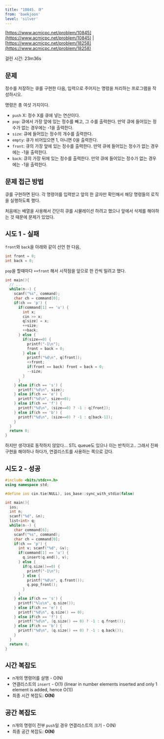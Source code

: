 ```yaml
---
title: "10845. 큐"
from: 'baekjoon'
level: 'silver'
---
```



[https://www.acmicpc.net/problem/10845](https://www.acmicpc.net/problem/10845) | [https://www.acmicpc.net/problem/18258](https://www.acmicpc.net/problem/18258)

걸린 시간: 23m36s 

## 문제 
정수를 저장하는 큐를 구현한 다음, 입력으로 주어지는 명령을 처리하는 프로그램을 작성하시오.

명령은 총 여섯 가지이다.

- `push` X: 정수 X를 큐에 넣는 연산이다.
- `pop`: 큐에서 가장 앞에 있는 정수를 빼고, 그 수를 출력한다. 만약 큐에 들어있는 정수가 없는 경우에는 -1을 출력한다.
- `size`: 큐에 들어있는 정수의 개수를 출력한다.
- `empty`: 큐가 비어있으면 1, 아니면 0을 출력한다.
- `front`: 큐의 가장 앞에 있는 정수를 출력한다. 만약 큐에 들어있는 정수가 없는 경우에는 -1을 출력한다.
- `back`: 큐의 가장 뒤에 있는 정수를 출력한다. 만약 큐에 들어있는 정수가 없는 경우에는 -1을 출력한다.

## 문제 접근 방법  
큐를 구현하면 된다. 각 명령어를 입력받고 앞의 한 글자만 확인해서 해당 명령들의 로직을 실행하도록 했다.

처음에는 배열을 사용해서 간단히 큐를 시뮬레이션 하려고 했으나 앞에서 삭제를 해야하는 것 때문에 문제가 있었다.

## 시도 1 - 실패
`front`와 `back`을 아래와 같이 선언 한 다음, 
```cpp
int front = 0;
int back = 0;
```

`pop`을 할때마다 `++front` 해서 시작점을 앞으로 한 칸씩 밀려고 했다.

```cpp
int main(){
  // ...
  while(n--) {
    scanf("%s", command);
    char ch = command[0];
    if(ch == 'p') {
      if(command[1] == 'u') {
        int x;
        cin >> x;
        q[size] = x;
        ++size;
        ++back;
      } else {
        if(size==0) {
          printf("-1\n");
          front = back = 0;
        } else {
          printf("%d\n", q[front]);
          ++front;
          if(front == back) front = back = 0;
          --size;
        }
      }
    } else if(ch == 's') {
      printf("%d\n", size);
    } else if(ch == 'e') {
      printf("%d\n", size==0);
    } else if(ch == 'f') {
      printf("%d\n", (size==0) ? -1 : q[front]);
    } else if(ch == 'b') {
      printf("%d\n", (size==0) ? -1 : q[back-1]);
    }
  }
  return 0;
}
```

하지만 생각대로 동작하지 않았다... STL queue도 있으나 이는 반칙이고.. 그래서 진짜 구현을 해야하나 하다가, 연결리스트를 사용하는 쪽으로 갔다.

## 시도 2 - 성공

```cpp
#include <bits/stdc++.h>
using namespace std;

#define ios cin.tie(NULL), ios_base::sync_with_stdio(false)

int main(){
  ios; 
  int n;
  scanf("%d", &n);
  list<int> q;
  while(n--) {
    char command[6];
    scanf("%s", command);
    char ch = command[0];
    if(ch == 'p') {
      int v; scanf("%d", &v);
      if(command[1] == 'u') {
        q.insert(q.end(), v);
      } else {
        if(q.size()==0) {
          printf("-1\n");
        } else {
          printf("%d\n", q.front());
          q.pop_front();
        }
      }
    } else if(ch == 's') {
      printf("%lu\n", q.size());
    } else if(ch == 'e') {
      printf("%d\n", q.size() == 0);
    } else if(ch == 'f') {
      printf("%d\n", (q.size() == 0) ? -1 : q.front());
    } else if(ch == 'b') {
      printf("%d\n", (q.size() == 0) ? -1 : q.back());
    }
  }
  return 0;
}

```

## 시간 복잡도
- n개의 명령어를 살행 - O(N)
- 연결리스트의 `insert` - O(1) (linear in number elements inserted and only 1 element is added, hence O(1))
- 최종 시간 복잡도: **O(N)**

## 공간 복잡도
- n개의 명령이 전부 `push`일 경우 연결리스트의  크기 - O(N)
- 최종 공간 복잡도: **O(N)**